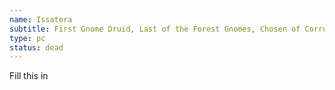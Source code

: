 ```yaml
---
name: Issatera
subtitle: First Gnome Druid, Last of the Forest Gnomes, Chosen of Corruption
type: pc
status: dead
---
```

Fill this in